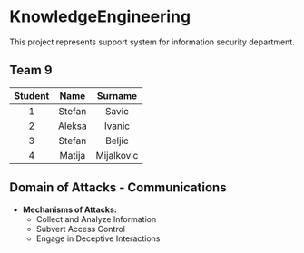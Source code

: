 # KnowledgeEngineering

This project represents support system for information security department.

## Team 9 

| Student  | Name  | Surname |
| :---: | :---:  | :---:  | 
| 1  | Stefan | Savic  | 
| 2  | Aleksa | Ivanic  |
| 3  | Stefan | Beljic  |
| 4  | Matija | Mijalkovic  |

## Domain of Attacks - Communications
* **Mechanisms of Attacks:**
  * Collect and Analyze Information
  * Subvert Access Control
  * Engage in Deceptive Interactions
